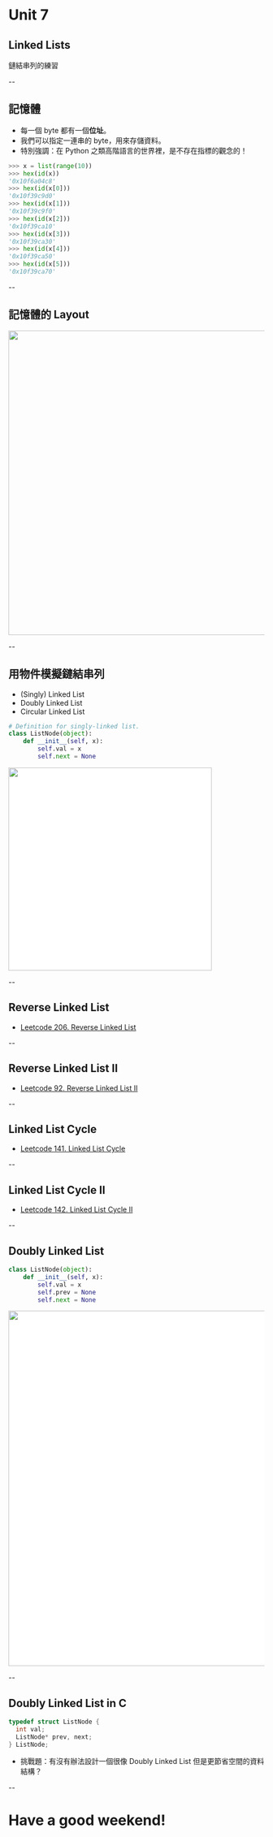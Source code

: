 # Unit 7
## Linked Lists

鏈結串列的練習

--

## 記憶體

* 每一個 byte 都有一個**位址**。
* 我們可以指定一連串的 byte，用來存儲資料。
* 特別強調：在 Python 之類高階語言的世界裡，是不存在指標的觀念的！

```python
>>> x = list(range(10))
>>> hex(id(x))
'0x10f6a04c8'
>>> hex(id(x[0]))
'0x10f39c9d0'
>>> hex(id(x[1]))
'0x10f39c9f0'
>>> hex(id(x[2]))
'0x10f39ca10'
>>> hex(id(x[3]))
'0x10f39ca30'
>>> hex(id(x[4]))
'0x10f39ca50'
>>> hex(id(x[5]))
'0x10f39ca70'
```

--

## 記憶體的 Layout

<img src="https://gabrieletolomei.files.wordpress.com/2013/10/program_in_memory2.png" style="width:600px">

--

## 用物件模擬鏈結串列

* (Singly) Linked List
* Doubly Linked List
* Circular Linked List

```python
# Definition for singly-linked list.
class ListNode(object):
    def __init__(self, x):
        self.val = x
        self.next = None
```

<img src="https://upload.wikimedia.org/wikipedia/commons/6/6d/Singly-linked-list.svg" style="width:400px;background-color:white">

--

## Reverse Linked List

* [Leetcode 206. Reverse Linked List](https://leetcode.com/problems/reverse-linked-list/)

--

## Reverse Linked List II

* [Leetcode 92. Reverse Linked List II](https://leetcode.com/problems/reverse-linked-list-ii/)

--

## Linked List Cycle

* [Leetcode 141. Linked List Cycle](https://leetcode.com/problems/linked-list-cycle/)

--

## Linked List Cycle II

* [Leetcode 142. Linked List Cycle II](https://leetcode.com/problems/linked-list-cycle-ii/)


--


## Doubly Linked List

```python
class ListNode(object):
    def __init__(self, x):
        self.val = x
        self.prev = None
        self.next = None
```

<img src="https://upload.wikimedia.org/wikipedia/commons/5/5e/Doubly-linked-list.svg" style="width:700px;background-color:white">

--

## Doubly Linked List in C

```c
typedef struct ListNode {
  int val;
  ListNode* prev, next;
} ListNode;
```

* 挑戰題：有沒有辦法設計一個很像 Doubly Linked List 但是更節省空間的資料結構？

--

# Have a good weekend!
